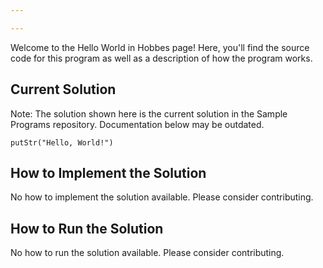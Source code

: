 ```yaml
---

---
```


Welcome to the Hello World in Hobbes page! Here, you'll find the source code for this program as well as a description of how the program works.

## Current Solution

Note: The solution shown here is the current solution in the Sample Programs repository. Documentation below may be outdated.

```Hobbes
putStr("Hello, World!")

```

## How to Implement the Solution

No how to implement the solution available. Please consider contributing.

## How to Run the Solution

No how to run the solution available. Please consider contributing.